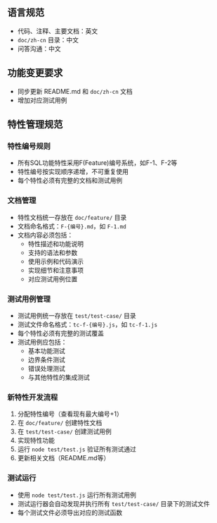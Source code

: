 ## 语言规范
- 代码、注释、主要文档：英文
- `doc/zh-cn` 目录：中文
- 问答沟通：中文

## 功能变更要求
- 同步更新 README.md 和 `doc/zh-cn` 文档
- 增加对应测试用例

## 特性管理规范

### 特性编号规则
- 所有SQL功能特性采用F(Feature)编号系统，如F-1、F-2等
- 特性编号按实现顺序递增，不可重复使用
- 每个特性必须有完整的文档和测试用例

### 文档管理
- 特性文档统一存放在 `doc/feature/` 目录
- 文档命名格式：`F-{编号}.md`，如 `F-1.md`
- 文档内容必须包括：
  - 特性描述和功能说明
  - 支持的语法和参数
  - 使用示例和代码演示
  - 实现细节和注意事项
  - 对应测试用例位置

### 测试用例管理
- 测试用例统一存放在 `test/test-case/` 目录
- 测试文件命名格式：`tc-f-{编号}.js`，如 `tc-f-1.js`
- 每个特性必须有完整的测试覆盖
- 测试用例应包括：
  - 基本功能测试
  - 边界条件测试
  - 错误处理测试
  - 与其他特性的集成测试

### 新特性开发流程
1. 分配特性编号（查看现有最大编号+1）
2. 在 `doc/feature/` 创建特性文档
3. 在 `test/test-case/` 创建测试用例
4. 实现特性功能
5. 运行 `node test/test.js` 验证所有测试通过
6. 更新相关文档（README.md等）

### 测试运行
- 使用 `node test/test.js` 运行所有测试用例
- 测试运行器会自动发现并执行所有 `test/test-case/` 目录下的测试文件
- 每个测试文件必须导出对应的测试函数
